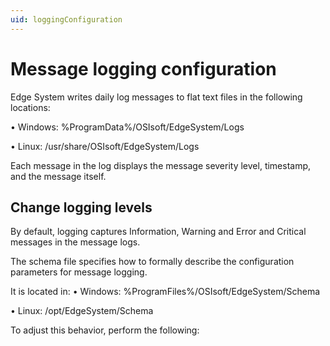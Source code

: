 ```yaml
---
uid: loggingConfiguration
---
```


# Message logging configuration
Edge System writes daily log messages to flat text files in the following locations:

• Windows: %ProgramData%/OSIsoft/EdgeSystem/Logs

• Linux: /usr/share/OSIsoft/EdgeSystem/Logs

Each message in the log displays the message severity level, timestamp, and the message itself.

## Change logging levels
By default, logging captures Information, Warning and Error and Critical messages in the message logs.

The schema file specifies how to formally describe the configuration parameters for message logging. 

It is located in:
• Windows: %ProgramFiles%/OSIsoft/EdgeSystem/Schema

• Linux: /opt/EdgeSystem/Schema

To adjust this behavior, perform the following:
